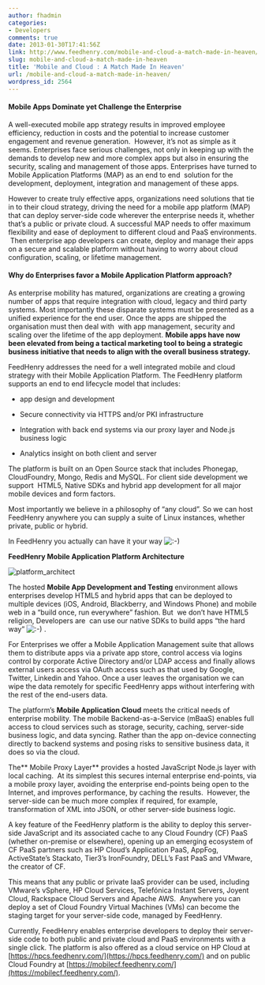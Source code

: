 ```yaml
---
author: fhadmin
categories:
- Developers
comments: true
date: 2013-01-30T17:41:56Z
link: http://www.feedhenry.com/mobile-and-cloud-a-match-made-in-heaven/
slug: mobile-and-cloud-a-match-made-in-heaven
title: 'Mobile and Cloud : A Match Made In Heaven'
url: /mobile-and-cloud-a-match-made-in-heaven/
wordpress_id: 2564
---
```


#### Mobile Apps Dominate yet Challenge the Enterprise


A well-executed mobile app strategy results in improved employee efficiency, reduction in costs and the potential to increase customer engagement and revenue generation.  However, it’s not as simple as it seems. Enterprises face serious challenges, not only in keeping up with the demands to develop new and more complex apps but also in ensuring the security, scaling and management of those apps. Enterprises have turned to Mobile Application Platforms (MAP) as an end to end  solution for the development, deployment, integration and management of these apps.

However to create truly effective apps, organizations need solutions that tie in to their cloud strategy, driving the need for a mobile app platform (MAP) that can deploy server-side code wherever the enterprise needs it, whether that’s a public or private cloud. A successful MAP needs to offer maximum flexibility and ease of deployment to different cloud and PaaS environments.  Then enterprise app developers can create, deploy and manage their apps on a secure and scalable platform without having to worry about cloud configuration, scaling, or lifetime management.


#### Why do Enterprises favor a Mobile Application Platform approach?


As enterprise mobility has matured, organizations are creating a growing number of apps that require integration with cloud, legacy and third party systems. Most importantly these disparate systems must be presented as a unified experience for the end user. Once the apps are shipped the organisation must then deal with  with app management, security and scaling over the lifetime of the app deployment. **Mobile apps have now been elevated from being a tactical marketing tool to being a strategic business initiative that needs to align with the overall business strategy.**

FeedHenry addresses the need for a well integrated mobile and cloud strategy with their Mobile Application Platform. The FeedHenry platform supports an end to end lifecycle model that includes:



	
  * app design and development

	
  * Secure connectivity via HTTPS and/or PKI infrastructure

	
  * Integration with back end systems via our proxy layer and Node.js business logic

	
  * Analytics insight on both client and server


The platform is built on an Open Source stack that includes Phonegap, CloudFoundry, Mongo, Redis and MySQL. For client side development we support  HTML5, Native SDKs and hybrid app development for all major mobile devices and form factors.

Most importantly we believe in a philosophy of “any cloud”. So we can host FeedHenry anywhere you can supply a suite of Linux instances, whether private, public or hybrid.

In FeedHenry you actually can have it your way ![:-)](http://www.feedhenry.com/wp-includes/images/smilies/icon_smile.gif)


**FeedHenry Mobile Application Platform Architecture**


![platform_architect](/wp-content/uploads/2013/09/platform_architect.png)

The hosted **Mobile App Development and Testing** environment allows enterprises develop HTML5 and hybrid apps that can be deployed to multiple devices (iOS, Android, Blackberry, and Windows Phone) and mobile web in a “build once, run everywhere” fashion. But  we don’t have HTML5 religion, Developers are  can use our native SDKs to build apps “the hard way” ![:-)](http://www.feedhenry.com/wp-includes/images/smilies/icon_smile.gif) .

For Enterprises we offer a Mobile Application Management suite that allows them to distribute apps via a private app store, control access via logins control by corporate Active Directory and/or LDAP access and finally allows external users access via OAuth access such as that used by Google, Twitter, Linkedin and Yahoo. Once a user leaves the organisation we can wipe the data remotely for specific FeedHenry apps without interfering with the rest of the end-users data.

The platform’s **Mobile Application Cloud** meets the critical needs of enterprise mobility. The mobile Backend-as-a-Service (mBaaS) enables full access to cloud services such as storage, security, caching, server-side business logic, and data syncing. Rather than the app on-device connecting directly to backend systems and posing risks to sensitive business data, it does so via the cloud.

The** Mobile Proxy Layer** provides a hosted JavaScript Node.js layer with local caching.  At its simplest this secures internal enterprise end-points, via a mobile proxy layer, avoiding the enterprise end-points being open to the Internet, and improves performance, by caching the results.  However, the server-side can be much more complex if required, for example, transformation of XML into JSON, or other server-side business logic.

A key feature of the FeedHenry platform is the ability to deploy this server-side JavaScript and its associated cache to any Cloud Foundry (CF) PaaS (whether on-premise or elsewhere), opening up an emerging ecosystem of CF PaaS partners such as HP Cloud’s Application PaaS, AppFog, ActiveState’s Stackato, Tier3’s IronFoundry, DELL’s Fast PaaS and VMware, the creator of CF.

This means that any public or private IaaS provider can be used, including VMware’s vSphere, HP Cloud Services, Telefónica Instant Servers, Joyent Cloud, Rackspace Cloud Servers and Apache AWS.  Anywhere you can deploy a set of Cloud Foundry Virtual Machines (VMs) can become the staging target for your server-side code, managed by FeedHenry.

Currently, FeedHenry enables enterprise developers to deploy their server-side code to both public and private cloud and PaaS environments with a single click. The platform is also offered as a cloud service on HP Cloud at [https://hpcs.feedhenry.com/](https://hpcs.feedhenry.com/) and on public Cloud Foundry at [https://mobilecf.feedhenry.com/](https://mobilecf.feedhenry.com/).


